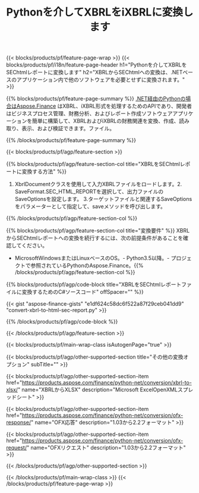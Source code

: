 ﻿---
title: Pythonを介してXBRLをiXBRLに変換します
description: XBRLからSEChtmlレポートPythonへの変換のサンプルコード。 Pythonベースのアプリケーション内でのバッチXBRLファイルからSEChtmlレポートへの変換にはAPIサンプルコードを使用します。 
url: /ja/python-net/conversion/xbrl-to-sec-html-report/
family: finance
platformtag: python
feature: convert
informat: XBRL
outformat: HTML
otherformats: XLSX
---
{{< blocks/products/pf/feature-page-wrap >}}
{{< blocks/products/pf/i18n/feature-page-header h1="Pythonを介してXBRLをSEChtmlレポートに変換します" h2="XBRLからSEChtmlへの変換は、.NETベースのアプリケーション内で他のソフトウェアを必要とせずに変換されます。" >}}

{{% blocks/products/pf/feature-page-summary %}}
[.NET経由のPythonの場合はAspose.Finance](https://products.aspose.com/finance/python-net/) はXBRL、iXBRL形式を処理するためのAPIであり、開発者はビジネスプロセス管理、財務分析、およびレポート作成ソフトウェアアプリケーションを簡単に構築して、XBRLおよびiXBRLの財務関連を変換、作成、読み取り、表示、および検証できます。ファイル。 

{{% /blocks/products/pf/feature-page-summary %}}

{{< blocks/products/pf/agp/feature-section >}}

{{% blocks/products/pf/agp/feature-section-col title="XBRLをSEChtmlレポートに変換する方法" %}}
1. XbrlDocumentクラスを使用して入力XBRLファイルをロードします。2. SaveFormat.SEC_HTML_REPORTを選択して、出力ファイルのSaveOptionsを設定します。
3.ターゲットファイルと関連するSaveOptionsをパラメーターとして指定して、saveメソッドを呼び出します。

{{% /blocks/products/pf/agp/feature-section-col %}}

{{% blocks/products/pf/agp/feature-section-col title="変換要件" %}}
XBRLからSEChtmlレポートへの変換を続行するには、次の前提条件があることを確認してください。 
- MicrosoftWindowsまたはLinuxベースのOS。- Python3.5以降。- プロジェクトで参照されているPythonのAspose.Finance。{{% /blocks/products/pf/agp/feature-section-col %}}

{{% blocks/products/pf/agp/code-block title="XBRLをSEChtmlレポートファイルに変換するためのC#ソースコード" offSpacer="" %}}

{{< gist "aspose-finance-gists" "e1df624c58dc6f522a87f29ceb041dd9" "convert-xbrl-to-html-sec-report.py" >}}

{{% /blocks/products/pf/agp/code-block %}}

{{< /blocks/products/pf/agp/feature-section >}}

{{< blocks/products/pf/main-wrap-class isAutogenPage="true" >}}

{{< blocks/products/pf/agp/other-supported-section title="その他の変換オプション" subTitle="" >}}

{{< blocks/products/pf/agp/other-supported-section-item href="https://products.aspose.com/finance/python-net/conversion/xbrl-to-xlsx/" name="XBRLからXLSX" description="Microsoft ExcelOpenXMLスプレッドシート" >}}

{{< blocks/products/pf/agp/other-supported-section-item href="https://products.aspose.com/finance/python-net/conversion/ofx-response/" name="OFX応答" description="1.03から2.2フォーマット" >}}

{{< blocks/products/pf/agp/other-supported-section-item href="https://products.aspose.com/finance/python-net/conversion/ofx-request/" name="OFXリクエスト" description="1.03から2.2フォーマット" >}}

{{< /blocks/products/pf/agp/other-supported-section >}}

{{< /blocks/products/pf/main-wrap-class >}}
{{< /blocks/products/pf/feature-page-wrap >}}
